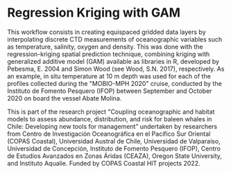 # Regression Kriging with GAM
This workflow consists in creating equispaced gridded data layers by interpolating discrete CTD measurements of oceanographic variables such as temperature, salinity, oxygen and density. This was done with the regression-kriging spatial prediction technique, combining kriging with generalized additive model (GAM) available as libraries in R, developed by Pebesma, E. 2004 and Simon Wood (see Wood, S.N. 2017), respectively. As an example, in situ temperature at 10 m depth was used for each of the profiles collected during the "MOBIO-MPH 2020" cruise, conducted by the Instituto de Fomento Pesquero (IFOP) between September and October 2020 on board the vessel Abate Molina. 

This is part of the research project "Coupling oceanographic and habitat models to assess abundance, distribution, and risk for baleen whales in Chile: Developing new tools for management” undertaken by researchers from Centro de Investigación Oceanográfica en el Pacífico Sur Oriental (COPAS Coastal), Universidad Austral de Chile, Universidad de Valparaíso, Universidad de Concepción, Instituto de Fomento Pesquero (IFOP), Centro de Estudios Avanzados en Zonas Áridas (CEAZA), Oregon State University, and Instituto Aqualie. Funded by COPAS Coastal HIT projects 2022.
